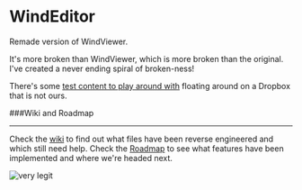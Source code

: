 WindEditor
==========

Remade version of WindViewer.

It's more broken than WindViewer, which is more broken than the original. I've created a never ending spiral of broken-ness!

There's some [test content to play around with](https://dl.dropboxusercontent.com/u/813382/WindViewer_TestContent.7z) floating around on a Dropbox that is not ours.

###Wiki and Roadmap
***
Check the [wiki](https://github.com/LordNed/WindEditor/wiki) to find out what files have been reverse engineered and which still need help. Check the [Roadmap](https://github.com/LordNed/WindEditor/wiki/Editor-Roadmap) to see what features have been implemented and where we're headed next.

![very legit](http://i.imgur.com/A0WOJae.png)